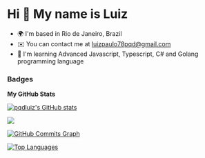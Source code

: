 Hi 👋 My name is Luiz
==========================

* 🌍  I'm based in Rio de Janeiro, Brazil
* ✉️  You can contact me at [luizpaulo78pqd@gmail.com](mailto:luizpaulo78pqd@gmail.com)
* 🧠  I'm learning Advanced Javascript, Typescript, C# and Golang programming language

### Badges

<b>My GitHub Stats</b>

<a href="http://www.github.com/pqdluiz"><img src="https://github-readme-stats.vercel.app/api?username=pqdluiz&show_icons=true&hide=&count_private=true&title_color=3382ed&text_color=ffffff&icon_color=3382ed&bg_color=171717&hide_border=true&show_icons=true" alt="pqdluiz's GitHub stats" /></a>

<a href="http://www.github.com/pqdluiz"><img src="https://github-readme-streak-stats.herokuapp.com/?user=pqdluiz&stroke=ffffff&background=171717&ring=3382ed&fire=3382ed&currStreakNum=ffffff&currStreakLabel=3382ed&sideNums=ffffff&sideLabels=ffffff&dates=ffffff&hide_border=true" /></a>

<a href="http://www.github.com/pqdluiz"><img src="https://activity-graph.herokuapp.com/graph?username=pqdluiz&bg_color=171717&color=ffffff&line=3382ed&point=ffffff&area_color=171717&area=true&hide_border=true&custom_title=GitHub%20Commits%20Graph" alt="GitHub Commits Graph" /></a>

<a href="https://github.com/pqdluiz" align="left"><img src="https://github-readme-stats.vercel.app/api/top-langs/?username=pqdluiz&layout=compact&title_color=3382ed&text_color=ffffff&icon_color=3382ed&bg_color=171717&hide_border=true&locale=en&custom_title=Top%20%Languages" alt="Top Languages" /></a>

